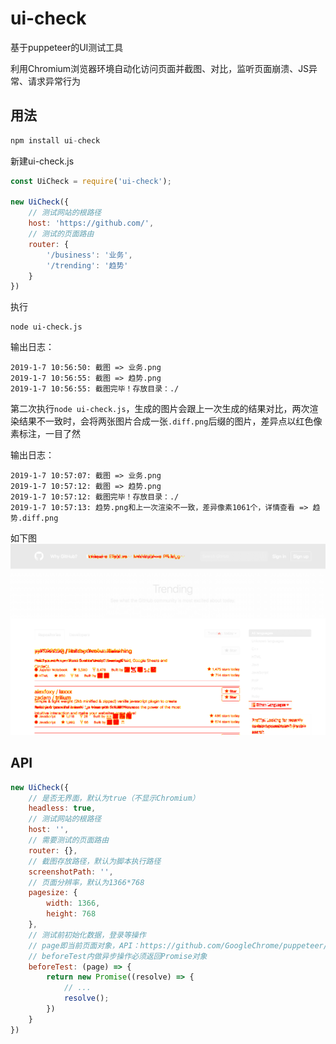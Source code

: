 # ui-check
基于puppeteer的UI测试工具

利用Chromium浏览器环境自动化访问页面并截图、对比，监听页面崩溃、JS异常、请求异常行为

## 用法
```js
npm install ui-check
```
新建ui-check.js


```js
const UiCheck = require('ui-check');

new UiCheck({
    // 测试网站的根路径
    host: 'https://github.com/',
    // 测试的页面路由
    router: {
        '/business': '业务',
        '/trending': '趋势'
    }
})
```
执行

```
node ui-check.js
```

输出日志：

```
2019-1-7 10:56:50: 截图 => 业务.png 
2019-1-7 10:56:55: 截图 => 趋势.png 
2019-1-7 10:56:55: 截图完毕！存放目录：./
```

第二次执行```node ui-check.js```，生成的图片会跟上一次生成的结果对比，两次渲染结果不一致时，会将两张图片合成一张```.diff.png```后缀的图片，差异点以红色像素标注，一目了然

输出日志：

```
2019-1-7 10:57:07: 截图 => 业务.png 
2019-1-7 10:57:12: 截图 => 趋势.png 
2019-1-7 10:57:12: 截图完毕！存放目录：./ 
2019-1-7 10:57:13: 趋势.png和上一次渲染不一致，差异像素1061个，详情查看 => 趋势.diff.png
```

如下图  
![](https://github.com/360hnjd-fe/ui-check/raw/master/example.png)

## API

```js
new UiCheck({
    // 是否无界面，默认为true（不显示Chromium）
    headless: true,
    // 测试网站的根路径
    host: '',
    // 需要测试的页面路由
    router: {},
    // 截图存放路径，默认为脚本执行路径
    screenshotPath: '',
    // 页面分辨率，默认为1366*768
    pagesize: {
        width: 1366,
        height: 768
    },
    // 测试前初始化数据，登录等操作
    // page即当前页面对象，API：https://github.com/GoogleChrome/puppeteer/blob/v1.10.0/docs/api.md#class-page
    // beforeTest内做异步操作必须返回Promise对象
    beforeTest: (page) => {
        return new Promise((resolve) => {
            // ...
            resolve();
        })
    }
})
```